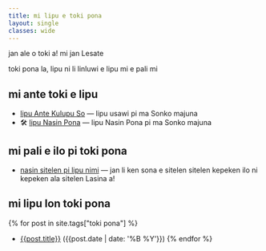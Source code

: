 ```yaml
---
title: mi lipu e toki pona
layout: single
classes: wide
---
```


jan ale o toki a! mi jan Lesate

toki pona la, lipu ni li linluwi e lipu mi e pali mi


## mi ante toki e lipu

* [lipu Ante Kulupu So](/ante-kulupu-so) — lipu usawi pi ma Sonko majuna
* 🛠️ [lipu Nasin Pona](/lipu-nasin-pona) — lipu Nasin Pona pi ma Sonko majuna


## mi pali e ilo pi toki pona

* [nasin sitelen pi lipu nimi](https://alxndr.github.io/nasin-pi-lipu-nimi/?src=alxndr.blog&campaign=category-toki-pona) — jan li ken sona e sitelen sitelen kepeken ilo ni kepeken ala sitelen Lasina a!


## mi lipu lon toki pona

{% for post in site.tags["toki pona"] %}
* [{{post.title}}]({{post.url}}) ({{post.date | date: '%B %Y'}})
{% endfor %}
